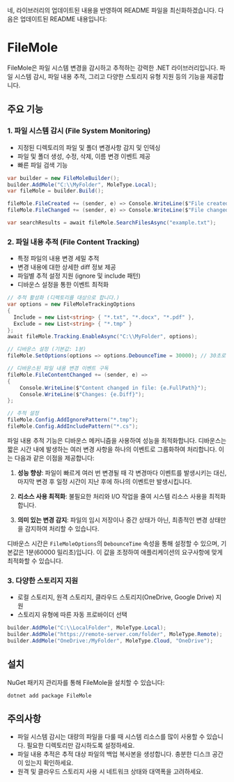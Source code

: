 네, 라이브러리의 업데이트된 내용을 반영하여 README 파일을 최신화하겠습니다. 다음은 업데이트된 README 내용입니다:

# FileMole

FileMole은 파일 시스템 변경을 감시하고 추적하는 강력한 .NET 라이브러리입니다. 파일 시스템 감시, 파일 내용 추적, 그리고 다양한 스토리지 유형 지원 등의 기능을 제공합니다.

## 주요 기능

### 1. 파일 시스템 감시 (File System Monitoring)

- 지정된 디렉토리의 파일 및 폴더 변경사항 감지 및 인덱싱
- 파일 및 폴더 생성, 수정, 삭제, 이름 변경 이벤트 제공
- 빠른 파일 검색 기능

```csharp
var builder = new FileMoleBuilder();
builder.AddMole("C:\\MyFolder", MoleType.Local);
var fileMole = builder.Build();

fileMole.FileCreated += (sender, e) => Console.WriteLine($"File created: {e.FullPath}");
fileMole.FileChanged += (sender, e) => Console.WriteLine($"File changed: {e.FullPath}");

var searchResults = await fileMole.SearchFilesAsync("example.txt");
```

### 2. 파일 내용 추적 (File Content Tracking)

- 특정 파일의 내용 변경 세밀 추적
- 변경 내용에 대한 상세한 diff 정보 제공
- 파일별 추적 설정 지원 (ignore 및 include 패턴)
- 디바운스 설정을 통한 이벤트 최적화

```csharp
// 추적 활성화 (디렉토리를 대상으로 합니다.)
var options = new FileMoleTrackingOptions 
{
  Include = new List<string> { "*.txt", "*.docx", "*.pdf" },
  Exclude = new List<string> { "*.tmp" }
};
await fileMole.Tracking.EnableAsync("C:\\MyFolder", options);

// 디바운스 설정 (기본값: 1분)
fileMole.SetOptions(options => options.DebounceTime = 30000); // 30초로 설정

// 디바운스된 파일 내용 변경 이벤트 구독
fileMole.FileContentChanged += (sender, e) => 
{
    Console.WriteLine($"Content changed in file: {e.FullPath}");
    Console.WriteLine($"Changes: {e.Diff}");
};

// 추적 설정
fileMole.Config.AddIgnorePattern("*.tmp");
fileMole.Config.AddIncludePattern("*.cs");
```

파일 내용 추적 기능은 디바운스 메커니즘을 사용하여 성능을 최적화합니다. 디바운스는 짧은 시간 내에 발생하는 여러 변경 사항을 하나의 이벤트로 그룹화하여 처리합니다. 이는 다음과 같은 이점을 제공합니다:

1. **성능 향상**: 파일이 빠르게 여러 번 변경될 때 각 변경마다 이벤트를 발생시키는 대신, 마지막 변경 후 일정 시간이 지난 후에 하나의 이벤트만 발생시킵니다.

2. **리소스 사용 최적화**: 불필요한 처리와 I/O 작업을 줄여 시스템 리소스 사용을 최적화합니다.

3. **의미 있는 변경 감지**: 파일의 임시 저장이나 중간 상태가 아닌, 최종적인 변경 상태만을 감지하여 처리할 수 있습니다.

디바운스 시간은 `FileMoleOptions`의 `DebounceTime` 속성을 통해 설정할 수 있으며, 기본값은 1분(60000 밀리초)입니다. 이 값을 조정하여 애플리케이션의 요구사항에 맞게 최적화할 수 있습니다.

### 3. 다양한 스토리지 지원

- 로컬 스토리지, 원격 스토리지, 클라우드 스토리지(OneDrive, Google Drive) 지원
- 스토리지 유형에 따른 자동 프로바이더 선택

```csharp
builder.AddMole("C:\\LocalFolder", MoleType.Local);
builder.AddMole("https://remote-server.com/folder", MoleType.Remote);
builder.AddMole("OneDrive:/MyFolder", MoleType.Cloud, "OneDrive");
```

## 설치

NuGet 패키지 관리자를 통해 FileMole을 설치할 수 있습니다:

```
dotnet add package FileMole
```

## 주의사항

- 파일 시스템 감시는 대량의 파일을 다룰 때 시스템 리소스를 많이 사용할 수 있습니다. 필요한 디렉토리만 감시하도록 설정하세요.
- 파일 내용 추적은 추적 대상 파일의 백업 복사본을 생성합니다. 충분한 디스크 공간이 있는지 확인하세요.
- 원격 및 클라우드 스토리지 사용 시 네트워크 상태와 대역폭을 고려하세요.